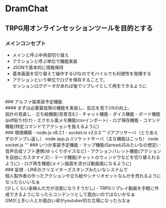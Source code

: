 # DramChat
## TRPG用オンラインセッションツールを目的とする
### メインコンセプト
- メインと呼ぶ中央部切り替え
- アクションと呼ぶ単位で機能実装
- JSONで基本的に情報保持
- 基本画面を切り替えて操作するUIなのでモバイルでも利便性を発揮する
- アクションという単位でログを保存することで、<br/>セッションログデータがあれば後でリプレイとして再生できるように
<br/>
### アルファ版実装予定機能
<br/>
#### まずは必要最低限の機能を実装し、反応を見てUXの向上、<br/>設計の見直し
- 立ち絵機能(背景含む)
- チャット機能
- ダイス機能
- ボード機能(pdf貼り付け)
- エクセル風メモ機能(csvインポート)
- ログ保存機能
- コマンド機能(特定コマンドでアクションを扱えるように)
<br/>
### 環境構築
- node.js v8.2.1
- socket.io v2.0.3
'''
//アプリサーバ（とりあえずのテンプレ返し）
node app.js
//ソケットサーバ（主な機能はこっち）
node socket.js
'''
### いつか実装予定機能
- マップ機能(SpreadJSみたいなの想定)
- 音声合成ソフト連携(ゆっくりボイスなど)
- アクションパレット機能(アクションを自由にカスタマイズ)
- テーマ機能(チャットのウィンドウなどを切り替えれるように)
- ログ再生機能(メイン画面を流せば動画風になるように)
<br/>
### 妄想
- LINEのクリエイターズスタンプみたいなシステムで<br/>個人製作者の作ったアクションや立ち絵やシナリオセットなんかを売れるようになったらいいなぁ<br/>(少しくらい金絡んだ方が活発になりそうだし)
- TRPGリプレイ動画を手軽に作成できるようになったらコンテンツとして面白いのではないかなぁ<br/>GMが上手い人とか面白い卓がyoutuber的な立場になったらなぁ
